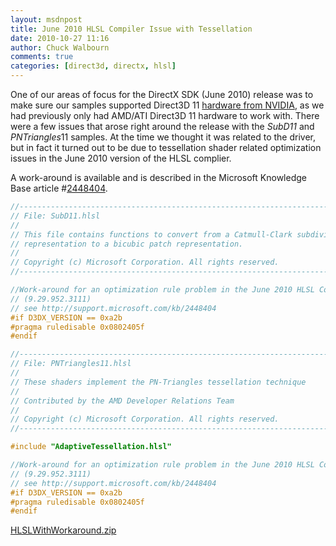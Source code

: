 ```yaml
---
layout: msdnpost
title: June 2010 HLSL Compiler Issue with Tessellation
date: 2010-10-27 11:16
author: Chuck Walbourn
comments: true
categories: [direct3d, directx, hlsl]
---
```

One of our areas of focus for the DirectX SDK (June 2010) release was to make sure our samples supported Direct3D 11 <a href="https://walbourn.github.io/directx-11-hardware-vendor-differences/" title="DirectX 11 Hardware Vendor Differences">hardware from NVIDIA</a>, as we had previously only had AMD/ATI Direct3D 11 hardware to work with. There were a few issues that arose right around the release with the <em>SubD11</em> and <em>PNTriangles</em>11<em> </em>samples. At the time we thought it was related to the driver, but in fact it turned out to be due to tessellation shader related optimization issues in the June 2010 version of the HLSL complier.
<!--more-->

A work-around is available and is described in the Microsoft Knowledge Base article #<a href="https://support.microsoft.com/en-us/help/2448404/visual-artifacts-may-occur-when-running-some-tessellation-shaders-comp" title="2448404">2448404</a>.

```cpp
//---------------------------------------------------------------------------
// File: SubD11.hlsl
//
// This file contains functions to convert from a Catmull-Clark subdivision
// representation to a bicubic patch representation.
//
// Copyright (c) Microsoft Corporation. All rights reserved.
//---------------------------------------------------------------------------

//Work-around for an optimization rule problem in the June 2010 HLSL Compiler
// (9.29.952.3111)
// see http://support.microsoft.com/kb/2448404
#if D3DX_VERSION == 0xa2b
#pragma ruledisable 0x0802405f
#endif
```

```cpp
//---------------------------------------------------------------------------
// File: PNTriangles11.hlsl
//
// These shaders implement the PN-Triangles tessellation technique
//
// Contributed by the AMD Developer Relations Team
//
// Copyright (c) Microsoft Corporation. All rights reserved.
//---------------------------------------------------------------------------

#include "AdaptiveTessellation.hlsl"

//Work-around for an optimization rule problem in the June 2010 HLSL Compiler
// (9.29.952.3111)
// see http://support.microsoft.com/kb/2448404
#if D3DX_VERSION == 0xa2b
#pragma ruledisable 0x0802405f
#endif
```

<a href="https://walbourn.github.io/download/HLSLWithWorkaround.zip">HLSLWithWorkaround.zip</a>
